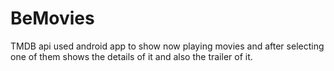 # BeMovies
TMDB api used android app to show now playing movies and after selecting one of them shows the details of it and also the trailer of it.
